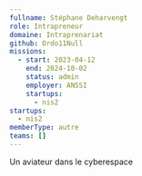 ```yaml
---
fullname: Stéphane Deharvengt
role: Intrapreneur
domaine: Intraprenariat
github: Ordo11Null
missions:
  - start: 2023-04-12
    end: 2024-10-02
    status: admin
    employer: ANSSI
    startups:
      - nis2
startups:
  - nis2
memberType: autre
teams: []
---
```

Un aviateur dans le cyberespace